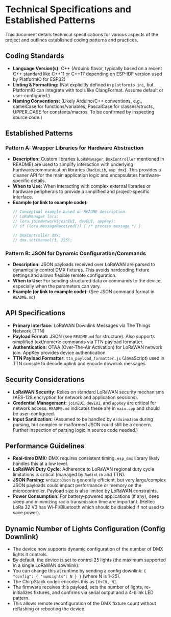# Technical Specifications and Established Patterns

This document details technical specifications for various aspects of the project and outlines established coding patterns and practices.

## Coding Standards

*   **Language Version(s):** C++ (Arduino flavor, typically based on a recent C++ standard like C++11 or C++17 depending on ESP-IDF version used by PlatformIO for ESP32)
*   **Linting & Formatting:** (Not explicitly defined in `platformio.ini`, but PlatformIO can integrate with tools like ClangFormat. Assume default or user-configured.)
*   **Naming Conventions:** (Likely Arduino/C++ conventions, e.g., camelCase for functions/variables, PascalCase for classes/structs, UPPER_CASE for constants/macros. To be confirmed by inspecting source code.)

## Established Patterns

### Pattern A: Wrapper Libraries for Hardware Abstraction

*   **Description:** Custom libraries (`LoRaManager`, `DmxController` mentioned in README) are used to simplify interaction with underlying hardware/communication libraries (`RadioLib`, `esp_dmx`). This provides a cleaner API for the main application logic and encapsulates hardware-specific details.
*   **When to Use:** When interacting with complex external libraries or hardware peripherals to provide a simplified and project-specific interface.
*   **Example (or link to example code):**
    ```cpp
    // Conceptual example based on README description
    // LoRaManager lora;
    // lora.joinNetwork(joinEUI, devEUI, appKey);
    // if (lora.messageReceived()) { /* process message */ }

    // DmxController dmx;
    // dmx.setChannel(1, 255);
    ```

### Pattern B: JSON for Dynamic Configuration/Commands

*   **Description:** JSON payloads received over LoRaWAN are parsed to dynamically control DMX fixtures. This avoids hardcoding fixture settings and allows flexible remote configuration.
*   **When to Use:** For sending structured data or commands to the device, especially when the parameters can vary.
*   **Example (or link to example code):** (See JSON command format in `README.md`)

## API Specifications

*   **Primary Interface:** LoRaWAN Downlink Messages via The Things Network (TTN)
*   **Payload Format:** JSON (see `README.md` for structure). Also supports simplified text/numeric commands via TTN payload formatter.
*   **Authentication:** OTAA (Over-The-Air Activation) for LoRaWAN network join. AppKey provides device authentication.
*   **TTN Payload Formatter:** `ttn_payload_formatter.js` (JavaScript) used in TTN console to decode uplink and encode downlink messages.

## Security Considerations

*   **LoRaWAN Security:** Relies on standard LoRaWAN security mechanisms (AES-128 encryption for network and application sessions).
*   **Credential Management:** `joinEUI`, `devEUI`, and `appKey` are critical for network access. `README.md` indicates these are in `main.cpp` and should be user-configured.
*   **Input Sanitization:** (Assumed to be handled by `ArduinoJson` during parsing, but complex or malformed JSON could still be a concern. Further inspection of parsing logic in source code needed.)

## Performance Guidelines

*   **Real-time DMX:** DMX requires consistent timing. `esp_dmx` library likely handles this at a low level.
*   **LoRaWAN Duty Cycle:** Adherence to LoRaWAN regional duty cycle limitations is critical (managed by `RadioLib` and TTN).
*   **JSON Parsing:** `ArduinoJson` is generally efficient, but very large/complex JSON payloads could impact performance or memory on the microcontroller. Payload size is also limited by LoRaWAN constraints.
*   **Power Consumption:** For battery-powered applications (if any), deep sleep and minimizing radio transmission time are important. (Heltec LoRa 32 V3 has Wi-Fi/Bluetooth which should be disabled if not used to save power). 

## Dynamic Number of Lights Configuration (Config Downlink)

- The device now supports dynamic configuration of the number of DMX lights it controls.
- By default, the device is set to control 25 lights (the maximum supported in a single LoRaWAN downlink).
- You can change this at runtime by sending a config downlink: `{ "config": { "numLights": N } }` (where N is 1–25).
- The ChirpStack codec encodes this as `[0xC0, N]`.
- The firmware receives this payload, sets the number of lights, re-initializes fixtures, and confirms via serial output and a 4-blink LED pattern.
- This allows remote reconfiguration of the DMX fixture count without reflashing or rebooting the device. 